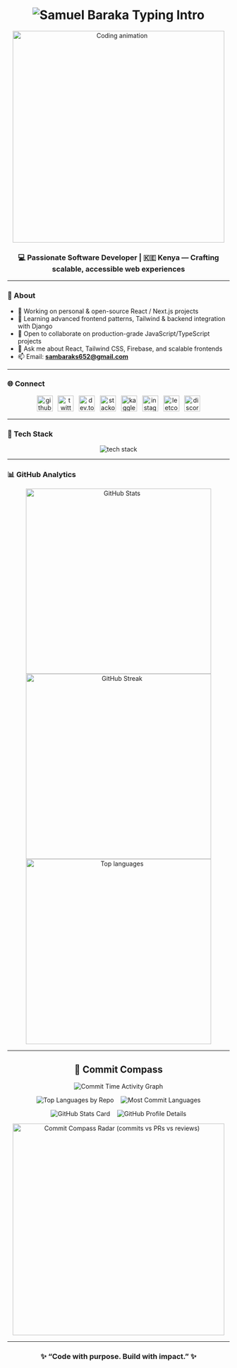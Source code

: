 <h1 align="center">
  <img src="https://readme-typing-svg.demolab.com?font=Fira+Code&size=32&duration=3000&pause=700&color=00BFFF&center=true&vCenter=true&width=680&lines=Samuel+Baraka;Software+Engineer+%7C+React+Developer;Building+Impactful+Web+Applications" alt="Samuel Baraka Typing Intro" />
</h1>

<p align="center">
  <img src="https://i.pinimg.com/originals/f1/e7/34/f1e734f9cade86fe737a9aa404ad5677.gif" width="480" alt="Coding animation" />
</p>

<h3 align="center">💻 Passionate Software Developer | 🇰🇪 Kenya — Crafting scalable, accessible web experiences</h3>

---

### 👋 About
- 🔭 Working on personal & open-source React / Next.js projects  
- 🌱 Learning advanced frontend patterns, Tailwind & backend integration with Django  
- 👯 Open to collaborate on production-grade JavaScript/TypeScript projects  
- 💬 Ask me about React, Tailwind CSS, Firebase, and scalable frontends  
- 📫 Email: **sambaraks652@gmail.com**

---

### 🌐 Connect
<p align="center">
  <a href="https://github.com/samdev652" target="_blank"><img src="https://skillicons.dev/icons?i=github" width="36" alt="github" /></a>
  &nbsp;
  <a href="https://twitter.com/the_samdev652" target="_blank"><img src="https://skillicons.dev/icons?i=twitter" width="36" alt="twitter" /></a>
  &nbsp;
  <a href="https://dev.to/unpluggedalpha" target="_blank"><img src="https://skillicons.dev/icons?i=devto" width="36" alt="dev.to" /></a>
  &nbsp;
  <a href="https://stackoverflow.com/users/24487987/sam-dev652" target="_blank"><img src="https://skillicons.dev/icons?i=stackoverflow" width="36" alt="stackoverflow" /></a>
  &nbsp;
  <a href="https://www.kaggle.com/barakaandrew" target="_blank"><img src="https://skillicons.dev/icons?i=kaggle" width="36" alt="kaggle" /></a>
  &nbsp;
  <a href="https://instagram.com/smart_contract_wizard" target="_blank"><img src="https://skillicons.dev/icons?i=instagram" width="36" alt="instagram" /></a>
  &nbsp;
  <a href="https://leetcode.com/u/simplesam/" target="_blank"><img src="https://skillicons.dev/icons?i=leetcode" width="36" alt="leetcode" /></a>
  &nbsp;
  <a href="https://discord.gg/baraka_652" target="_blank"><img src="https://skillicons.dev/icons?i=discord" width="36" alt="discord" /></a>
</p>

---

### 🧰 Tech Stack
<p align="center">
  <img src="https://skillicons.dev/icons?i=html,css,js,ts,react,nextjs,tailwind,python,django,nodejs,mongodb,mysql,firebase,git,linux,figma,postman,aws" alt="tech stack" />
</p>

---

### 📊 GitHub Analytics
<div align="center">

<img src="https://github-readme-stats.vercel.app/api?username=samdev652&show_icons=true&theme=tokyonight&hide_border=true&count_private=true" width="420" alt="GitHub Stats" />

<img src="https://github-readme-streak-stats.herokuapp.com?user=samdev652&theme=tokyonight&hide_border=true" width="420" alt="GitHub Streak" />

<img src="https://github-readme-stats.vercel.app/api/top-langs/?username=samdev652&layout=compact&theme=tokyonight&hide_border=true" width="420" alt="Top languages" />

</div>

---

<!-- 🧭 Commit Compass Section -->
<h2 align="center">🧭 Commit Compass</h2>

<p align="center">
  <img src="https://github-profile-summary-cards.vercel.app/api/cards/productive-time?username=samdev652&theme=github_dark&utcOffset=8" alt="Commit Time Activity Graph" />
</p>

<p align="center">
  <img src="https://github-profile-summary-cards.vercel.app/api/cards/repos-per-language?username=samdev652&theme=github_dark" alt="Top Languages by Repo" />
  &nbsp;&nbsp;
  <img src="https://github-profile-summary-cards.vercel.app/api/cards/most-commit-language?username=samdev652&theme=github_dark" alt="Most Commit Languages" />
</p>

<p align="center">
  <img src="https://github-profile-summary-cards.vercel.app/api/cards/stats?username=samdev652&theme=github_dark" alt="GitHub Stats Card" />
  &nbsp;&nbsp;
  <img src="https://github-profile-summary-cards.vercel.app/api/cards/profile-details?username=samdev652&theme=github_dark" alt="GitHub Profile Details" />
</p>

<!-- ✅ Working Commit Compass Radar -->
<p align="center">
  <img src="https://raw.githubusercontent.com/DenverCoder1/github-readme-stats-featured/main/commits-radar.svg" alt="Commit Compass Radar (commits vs PRs vs reviews)" width="480"/>
</p>

---

<h3 align="center">✨ “Code with purpose. Build with impact.” ✨</h3>
